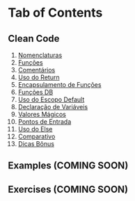 # Tab of Contents

## Clean Code

1. [Nomenclaturas](clean-code/nomenclaturas/README.md)
2. [Funções](clean-code/funcoes/README.md)
3. [Comentários](clean-code/comentarios/README.md)
4. [Uso do Return](clean-code/uso-return/README.md)
5. [Encapsulamento de Funções]()
6. [Funções DB]()
7. [Uso do Escopo Default]()
8. [Declaração de Variáveis]()
9. [Valores Mágicos]()
10. [Pontos de Entrada]()
11. [Uso do Else]()
12. [Comparativo]()
13. [Dicas Bônus]()

## Examples (COMING SOON)

## Exercises (COMING SOON)
